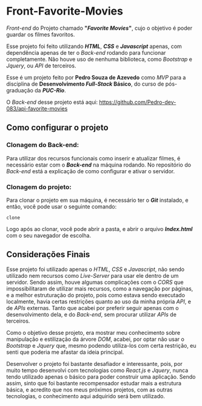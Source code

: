 # Front-Favorite-Movies

*Front-end* do Projeto chamado **"*Favorite Movies*"**, cujo o objetivo é poder guardar os filmes favoritos.

Esse projeto foi feito utilizando ***HTML***, ***CSS*** e ***Javascript*** apenas, com dependência apenas de ter o *Back-end* rodando para funcionar completamente. Não houve uso de nenhuma biblioteca, como *Bootstrap* e *Jquery*, ou *API* de terceiros.

Esse é um projeto feito por **Pedro Souza de Azevedo** como *MVP* para a disciplina de **Desenvolvimento *Full-Stack* Básico**, do curso de pós-graduação da ***PUC-Rio***.

O *Back-end* desse projeto está aqui: https://github.com/Pedro-dev-083/api-favorite-movies

## Como configurar o projeto
### Clonagem do Back-end:
Para utilizar dos recursos funcionais como inserir e atualizar filmes, é necessário estar com o ***Back-end*** na máquina rodando.
No repositório do *Back-end* está a explicação de como configurar e ativar o servidor.

### Clonagem do projeto:
Para clonar o projeto em sua máquina, é necessário ter o ***Git*** instalado, e então, você pode usar o seguinte comando:

    clone
Logo após ao clonar, você pode abrir a pasta, e abrir o arquivo ***Index.html*** com o seu navegador de escolha.


## Considerações Finais
Esse projeto foi utilizado apenas o *HTML*, *CSS* e *Javascript*, não sendo utilizado nem recursos como *Live-Server* para usar ele dentro de um servidor. Sendo assim, houve algumas complicações com o *CORS* que impossibilitaram de utilizar mais recursos, como a navegação por páginas, e a melhor estruturação do projeto, pois como estava sendo executado localmente, havia certas restrições quanto ao uso da minha própria *API*, e de *APIs* externas. Tanto que acabei por preferir seguir apenas com o desenvolvimento dela, e do *Back-end*, sem procurar utilizar *APIs* de terceiros.

Como o objetivo desse projeto, era mostrar meu conhecimento sobre manipulação e estilização da árvore *DOM*, acabei, por optar não usar o *Bootstrap* e *Jquery* que, mesmo podendo utiliza-los com certa restrição, eu senti que poderia me afastar da ideia principal.

Desenvolver o projeto foi bastante desafiador e interessante, pois, por muito tempo desenvolvi com tecnologias como *React.js* e *Jquery*, nunca tendo utilizado apenas o básico para poder construir uma aplicação. Sendo assim, sinto que foi bastante recompensador estudar mais a estrutura básica, e acredito que nos meus próximos projetos, com as outras tecnologias, o conhecimento aqui adquirido será bem utilizado.

